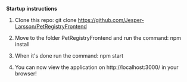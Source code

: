 <b>Startup instructions</b>

1. Clone this repo: git clone https://github.com/Jesper-Larsson/PetRegistryFrontend

2. Move to the folder PetRegistryFrontend and run the command: npm install

3. When it's done run the command: npm start

4. You can now view the application on http://localhost:3000/ in your browser!

